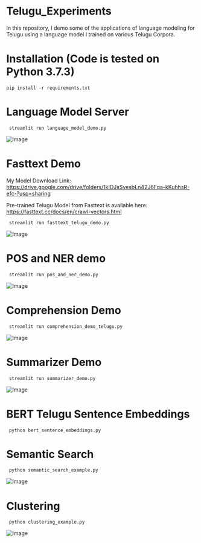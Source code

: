 # Telugu_Experiments

In this repository, I demo some of the applications of language modeling for Telugu using a language model I trained on various Telugu Corpora.


# Installation (Code is tested on Python 3.7.3)

```pip install -r requirements.txt```


# Language Model Server

``` streamlit run language_model_demo.py```

![Image](https://github.com/kuppulur/Telugu_Experiments/blob/main/images/language_model.png)


# Fasttext Demo

My Model Download Link: https://drive.google.com/drive/folders/1kIDJsSyesbLn42J6Fqa-kKuhhsR-efc-?usp=sharing

Pre-trained Telugu Model from Fasttext is available here: https://fasttext.cc/docs/en/crawl-vectors.html 

``` streamlit run fasttext_telugu_demo.py```

![Image](https://github.com/kuppulur/Telugu_Experiments/blob/main/images/neighbors_from_fasttext.png)


# POS and NER demo

``` streamlit run pos_and_ner_demo.py```

![Image](https://github.com/kuppulur/Telugu_Experiments/blob/main/images/pos_and_ner.png)


# Comprehension Demo

``` streamlit run comprehension_demo_telugu.py```

![Image](https://github.com/kuppulur/Telugu_Experiments/blob/main/images/comprehension.png)


# Summarizer Demo

``` streamlit run summarizer_demo.py```

![Image](https://github.com/kuppulur/Telugu_Experiments/blob/main/images/summarizer.png)


# BERT Telugu Sentence Embeddings
``` python bert_sentence_embeddings.py```


# Semantic Search
``` python semantic_search_example.py```

![Image](https://github.com/kuppulur/Telugu_Experiments/blob/main/images/semantic_result.png)


# Clustering
``` python clustering_example.py```

![Image](https://github.com/kuppulur/Telugu_Experiments/blob/main/images/cluster_result.png)
